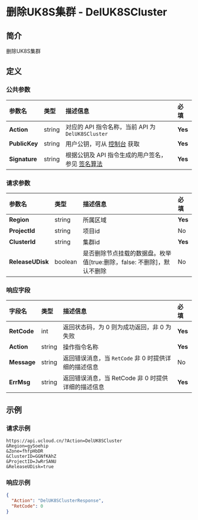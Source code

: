 # 删除UK8S集群 - DelUK8SCluster

## 简介

删除UK8S集群









## 定义

### 公共参数

| 参数名 | 类型 | 描述信息 | 必填 |
|:---|:---|:---|:---|
| **Action**     | string  | 对应的 API 指令名称，当前 API 为 `DelUK8SCluster`                        | **Yes** |
| **PublicKey**  | string  | 用户公钥，可从 [控制台](https://console.ucloud.cn/uapi/apikey) 获取                                             | **Yes** |
| **Signature**  | string  | 根据公钥及 API 指令生成的用户签名，参见 [签名算法](api/summary/signature.md)  | **Yes** |

### 请求参数

| 参数名 | 类型 | 描述信息 | 必填 |
|:---|:---|:---|:---|
| **Region** | string | 所属区域 |**Yes**|
| **ProjectId** | string | 项目id |No|
| **ClusterId** | string | 集群id |**Yes**|
| **ReleaseUDisk** | boolean | 是否删除节点挂载的数据盘。枚举值[true:删除，false: 不删除]，默认不删除 |No|

### 响应字段

| 字段名 | 类型 | 描述信息 | 必填 |
|:---|:---|:---|:---|
| **RetCode** | int | 返回状态码，为 0 则为成功返回，非 0 为失败 |**Yes**|
| **Action** | string | 操作指令名称 |**Yes**|
| **Message** | string | 返回错误消息，当 `RetCode` 非 0 时提供详细的描述信息 |No|
| **ErrMsg** | string | 返回错误消息，当 RetCode 非 0 时提供详细的描述信息	 |**Yes**|




## 示例

### 请求示例
    
```
https://api.ucloud.cn/?Action=DelUK8SCluster
&Region=gySoehip
&Zone=fhfpHbDR
&ClusterID=GGNfKAhZ
&ProjectID=JwRrSANU
&ReleaseUDisk=true
```

### 响应示例
    
```json
{
  "Action": "DelUK8SClusterResponse",
  "RetCode": 0
}
```






